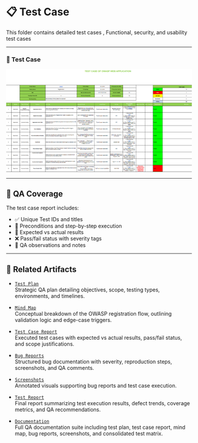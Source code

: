 # 📋 Test Case 
This folder contains detailed test cases , Functional, security, and usability test cases

---

### 🧾 Test Case 
![Test Case Matrix](test_case.png)

---

## 🧪 QA Coverage

The test case report includes:

- ✅ Unique Test IDs and titles  
- 🧠 Preconditions and step-by-step execution  
- 🎯 Expected vs actual results  
- ❌ Pass/fail status with severity tags  
- 📝 QA observations and notes

---

## 🔗 Related Artifacts

- [`Test Plan`](../Test%20Plan/README.md)  
  Strategic QA plan detailing objectives, scope, testing types, environments, and timelines.

- [`Mind Map`](../Mind%20Map/README.md)  
  Conceptual breakdown of the OWASP registration flow, outlining validation logic and edge-case triggers.

- [`Test Case Report`](../Test%20Case%20Report/README.md)  
  Executed test cases with expected vs actual results, pass/fail status, and scope justifications.

- [`Bug Reports`](../Bug%20Reports/README.md)  
  Structured bug documentation with severity, reproduction steps, screenshots, and QA comments.

- [`Screenshots`](../Screenshots/README.md)  
  Annotated visuals supporting bug reports and test case execution.

- [`Test Report`](../Test%20Case%20Report/README.md)  
  Final report summarizing test execution results, defect trends, coverage metrics, and QA recommendations.

- [`Documentation`](../Documentation/README.md)  
  Full QA documentation suite including test plan, test case report, mind map, bug reports, screenshots, and consolidated test matrix.



